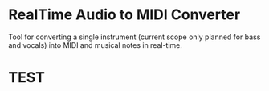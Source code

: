 # RealTime Audio to MIDI Converter #

Tool for converting a single instrument (current scope only planned for bass and vocals) into MIDI and musical notes in real-time.

# TEST